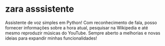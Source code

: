 # zara asssistente
Assistente de voz simples em Python! Com reconhecimento de fala, posso fornecer informações sobre a hora atual, pesquisar na Wikipedia e até mesmo reproduzir músicas do YouTube. Sempre aberto a melhorias e novas ideias para expandir minhas funcionalidades!
